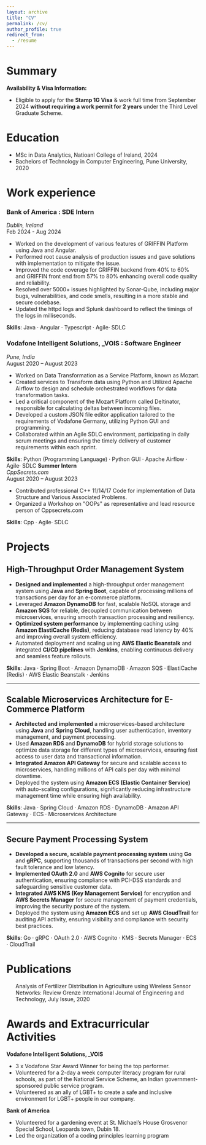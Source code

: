 ```yaml
---
layout: archive
title: "CV"
permalink: /cv/
author_profile: true
redirect_from:
  - /resume
---
```



Summary
=======
**Availability & Visa Information:**
- Eligible to apply for the **Stamp 1G Visa** & work full time from September 2024 **without requiring a work permit for 2 years** under the Third Level Graduate Scheme. 

Education
======
* MSc in Data Analytics, Natioanl College of Ireland, 2024
* Bachelors of Technology in Computer Engineering, Pune University, 2020

Work experience
======

### Bank of America : SDE Intern 
  *Dublin, Ireland*  
  Feb 2024 - Aug 2024  
- Worked on the development of various features of GRIFFIN Platform using Java and Angular.  
- Performed root cause analysis of production issues and gave solutions with implementation to mitigate the issue. 
- Improved the code coverage for GRIFFIN backend from 40% to 60% and GRIFFIN front end from 57% to 80% 
enhancing overall code quality and reliability. 
- Resolved over 5000+ issues highlighted by Sonar-Qube, including major bugs, vulnerabilities, and code smells, 
resulting in a more stable and secure codebase. 
- Updated the httpd logs and Splunk dashboard to reflect the timings of the logs in milliseconds. 

**Skills**: Java · Angular · Typescript · Agile· SDLC 

### Vodafone Intelligent Solutions, _VOIS : Software Engineer
  *Pune, India*  
  August 2020 – August 2023  
- Worked on Data Transformation as a Service Platform, known as Mozart. 
- Created services to Transform data using Python and Utilized Apache Airflow to design and schedule orchestrated workflows for data transformation tasks. 
- Led a critical component of the Mozart Platform called Deltinator, responsible for calculating deltas between incoming files. 
- Developed a custom JSON file editor application tailored to the requirements of Vodafone Germany, utilizing Python GUI and programming. 
- Collaborated within an Agile SDLC environment, participating in daily scrum meetings and ensuring the timely delivery of customer requirements within each sprint. 

**Skills**: Python (Programming Language) · Python GUI · Apache Airflow · Agile· SDLC 
**Summer Intern**  
  *CppSecrets.com*  
  August 2020 – August 2023  
- Contributed professional C++ 11/14/17 Code for implementation of Data Structure and Various Associated Problems.
- Organized a Workshop on "OOPs" as representative and lead resource person of Cppsecrets.com

**Skills**: Cpp · Agile· SDLC
  
Projects
======
## High-Throughput Order Management System
- **Designed and implemented** a high-throughput order management system using **Java** and **Spring Boot**, capable of processing millions of transactions per day for an e-commerce platform.
- Leveraged **Amazon DynamoDB** for fast, scalable NoSQL storage and **Amazon SQS** for reliable, decoupled communication between microservices, ensuring smooth transaction processing and resiliency.
- **Optimized system performance** by implementing caching using **Amazon ElastiCache (Redis)**, reducing database read latency by 40% and improving overall system efficiency.
- Automated deployment and scaling using **AWS Elastic Beanstalk** and integrated **CI/CD pipelines** with **Jenkins**, enabling continuous delivery and seamless feature rollouts.

**Skills**: Java · Spring Boot · Amazon DynamoDB · Amazon SQS · ElastiCache (Redis) · AWS Elastic Beanstalk · Jenkins

---
## Scalable Microservices Architecture for E-Commerce Platform
- **Architected and implemented** a microservices-based architecture using **Java** and **Spring Cloud**, handling user authentication, inventory management, and payment processing.
- Used **Amazon RDS** and **DynamoDB** for hybrid storage solutions to optimize data storage for different types of microservices, ensuring fast access to user data and transactional information.
- **Integrated Amazon API Gateway** for secure and scalable access to microservices, handling millions of API calls per day with minimal downtime.
- Deployed the system using **Amazon ECS (Elastic Container Service)** with auto-scaling configurations, significantly reducing infrastructure management time while ensuring high availability.

**Skills**: Java · Spring Cloud · Amazon RDS · DynamoDB · Amazon API Gateway · ECS · Microservices Architecture

---
## Secure Payment Processing System
- **Developed a secure, scalable payment processing system** using **Go** and **gRPC**, supporting thousands of transactions per second with high fault tolerance and low latency.
- **Implemented OAuth 2.0** and **AWS Cognito** for secure user authentication, ensuring compliance with PCI-DSS standards and safeguarding sensitive customer data.
- **Integrated AWS KMS (Key Management Service)** for encryption and **AWS Secrets Manager** for secure management of payment credentials, improving the security posture of the system.
- Deployed the system using **Amazon ECS** and set up **AWS CloudTrail** for auditing API activity, ensuring visibility and compliance with security best practices.

**Skills**: Go · gRPC · OAuth 2.0 · AWS Cognito · KMS · Secrets Manager · ECS · CloudTrail


Publications
======
  <ul>Analysis of Fertilizer Distribution in Agriculture using Wireless Sensor Networks: Review 
Grenze International Journal of Engineering and Technology, July Issue, 2020 </ul>

Awards and Extracurricular Activities  
========== 
**Vodafone Intelligent Solutions, _VOIS**
- 3 x Vodafone Star Award Winner for being the top performer. 
- Volunteered for a 2-day a week computer literacy program for rural schools, as part of the 
National Service Scheme, an Indian government-sponsored public service program. 
- Volunteered as an ally of LGBT+ to create a safe and inclusive environment for LGBT+ people in 
our company. 

**Bank of America**
- Volunteered for a gardening event at St. Michael’s House Grosvenor Special School, Leopards 
town, Dubin 18. 
- Led the organization of a coding principles learning program 
